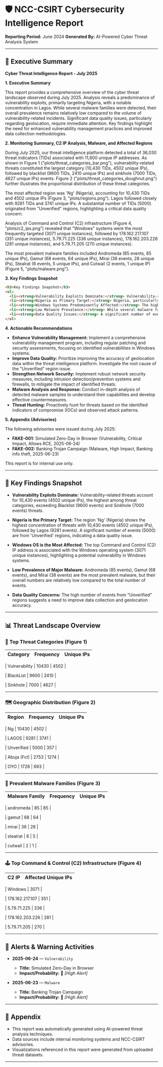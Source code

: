 # 🛡️ NCC-CSIRT Cybersecurity Intelligence Report
**Reporting Period:** June 2024
**Generated By:** AI-Powered Cyber Threat Analysis System

---

## 📘 Executive Summary

**Cyber Threat Intelligence Report - July 2025**

**1. Executive Summary**

This report provides a comprehensive overview of the cyber threat landscape observed during July 2025.  Analysis reveals a predominance of vulnerability exploits, primarily targeting Nigeria, with a notable concentration in Lagos.  While several malware families were detected, their overall prevalence remains relatively low compared to the volume of vulnerability-related incidents.  Significant data quality issues, particularly regarding geolocation, require immediate attention.  Key findings highlight the need for enhanced vulnerability management practices and improved data collection methodologies.

**2. Monitoring Summary, C2 IP Analysis, Malware, and Affected Regions**

During July 2025, our threat intelligence platform detected a total of 36,030 threat indicators (TIDs) associated with 11,600 unique IP addresses.  As shown in Figure 1 ("plots/threat_categories_bar.png"), vulnerability-related threats constituted the largest category (10,430 TIDs, 4502 unique IPs), followed by blacklist (9600 TIDs, 2410 unique IPs) and sinkhole (7000 TIDs, 4627 unique IPs) events.  Figure 2 ("plots/threat_categories_doughnut.png") further illustrates the proportional distribution of these threat categories.

The most affected region was 'Ng' (Nigeria), accounting for 10,430 TIDs and 4502 unique IPs (Figure 3, "plots/regions.png").  Lagos followed closely with 9281 TIDs and 3741 unique IPs.  A substantial number of TIDs (5000) originated from "Unverified" regions, highlighting a critical data quality concern.

Analysis of Command and Control (C2) infrastructure (Figure 4, "plots/c2_ips.png") revealed that "Windows" systems were the most frequently targeted (3071 unique instances), followed by 178.162.217.107 (351 unique instances), 5.79.71.225 (336 unique instances), 178.162.203.226 (281 unique instances), and 5.79.71.205 (270 unique instances).

The most prevalent malware families included Andromeda (85 events, 85 unique IPs), Gamut (68 events, 64 unique IPs), Mirai (38 events, 28 unique IPs), Stealrat (6 events, 5 unique IPs), and Cutwail (2 events, 1 unique IP) (Figure 5, "plots/malware.png").


**3. Key Findings Snapshot**

```html
<h3>Key Findings Snapshot</h3>
<ul>
  <li><strong>Vulnerability Exploits Dominate:</strong> Vulnerability-related threats represent the largest threat category, highlighting the need for robust vulnerability management.</li>
  <li><strong>Nigeria as Primary Target:</strong> Nigeria, particularly Lagos, experienced the highest concentration of threats.</li>
  <li><strong>Windows Systems Predominantly Affected:</strong> The high number of Windows-related C2 IPs indicates potential vulnerabilities within Windows environments.</li>
  <li><strong>Low Malware Prevalence:</strong> While several malware families were detected, their overall impact remains relatively low compared to vulnerability exploits.</li>
  <li><strong>Data Quality Issues:</strong> A significant number of events originated from "Unverified" regions, indicating a need for improved data collection and geolocation accuracy.</li>
</ul>
```

**4. Actionable Recommendations**

* **Enhance Vulnerability Management:** Implement a comprehensive vulnerability management program, including regular patching and security assessments, focusing on identified vulnerabilities in Windows systems.
* **Improve Data Quality:** Prioritize improving the accuracy of geolocation data within the threat intelligence platform.  Investigate the root cause of the "Unverified" region issue.
* **Strengthen Network Security:** Implement robust network security measures, including intrusion detection/prevention systems and firewalls, to mitigate the impact of identified threats.
* **Malware Analysis and Response:** Conduct in-depth analysis of detected malware samples to understand their capabilities and develop effective countermeasures.
* **Threat Hunting:** Proactively hunt for threats based on the identified indicators of compromise (IOCs) and observed attack patterns.


**5.  Appendix (Advisories)**

The following advisories were issued during July 2025:

* **FAKE-001:** Simulated Zero-Day in Browser (Vulnerability, Critical Impact, Allows RCE, 2025-06-24)
* **FAKE-002:** Banking Trojan Campaign (Malware, High Impact, Banking info theft, 2025-06-23)

This report is for internal use only.

---

## 🧩 Key Findings Snapshot

* **Vulnerability Exploits Dominate:**  Vulnerability-related threats account for 10,430 events (4502 unique IPs), the highest among threat categories, exceeding Blacklist (9600 events) and Sinkhole (7000 events) threats.

* **Nigeria is the Primary Target:**  The region 'Ng' (Nigeria) shows the highest concentration of threats with 10,430 events (4502 unique IPs), followed by Lagos (9281 events).  A significant number of events (5000) are from 'Unverified' regions, indicating a data quality issue.

* **Windows OS is the Most Affected:**  The top Command and Control (C2) IP address is associated with the Windows operating system (3071 unique instances), highlighting a potential vulnerability in Windows systems.

* **Low Prevalence of Major Malware:** Andromeda (85 events), Gamut (68 events), and Mirai (38 events) are the most prevalent malware, but their overall numbers are relatively low compared to the total number of events.

* **Data Quality Concerns:** The high number of events from "Unverified" regions suggests a need to improve data collection and geolocation accuracy.

---

## 📊 Threat Landscape Overview

### 🔎 Top Threat Categories (Figure 1)

| Category | Frequency | Unique IPs |
|----------|-----------|------------|

| Vulnerability | 10430 | 4502 |

| BlackList | 9600 | 2410 |

| Sinkhole | 7000 | 4627 |


---

### 🗺️ Geographic Distribution (Figure 2)

| Region | Frequency | Unique IPs |
|--------|-----------|------------|

| Ng | 10430 | 4502 |

| LAGOS | 9281 | 3741 |

| Unverified | 5000 | 357 |

| Abuja (Fct) | 2753 | 1274 |

| OYO | 1728 | 693 |


---

### 🧬 Prevalent Malware Families (Figure 3)

| Malware Family | Frequency | Unique IPs |
|----------------|-----------|------------|

| andromeda | 85 | 85 |

| gamut | 68 | 64 |

| mirai | 38 | 28 |

| stealrat | 6 | 5 |

| cutwail | 2 | 1 |


---

### 🕹️ Top Command & Control (C2) Infrastructure (Figure 4)

| C2 IP | Affected Unique IPs |
|-------|----------------------|

| Windows | 3071 |

| 178.162.217.107 | 351 |

| 5.79.71.225 | 336 |

| 178.162.203.226 | 281 |

| 5.79.71.205 | 270 |


---

## 🚨 Alerts & Warning Activities



- **2025-06-24** — `Vulnerability`
  - **Title:** Simulated Zero-Day in Browser
  - **Impact/Probability:** 
  🚨 _[High Alert]_ 

- **2025-06-23** — `Malware`
  - **Title:** Banking Trojan Campaign
  - **Impact/Probability:** 
  🚨 _[High Alert]_ 



---

## 📎 Appendix

- This report was automatically generated using AI-powered threat analysis techniques.
- Data sources include internal monitoring systems and NCC-CSIRT advisories.
- Visualizations referenced in this report were generated from uploaded threat datasets.

---
